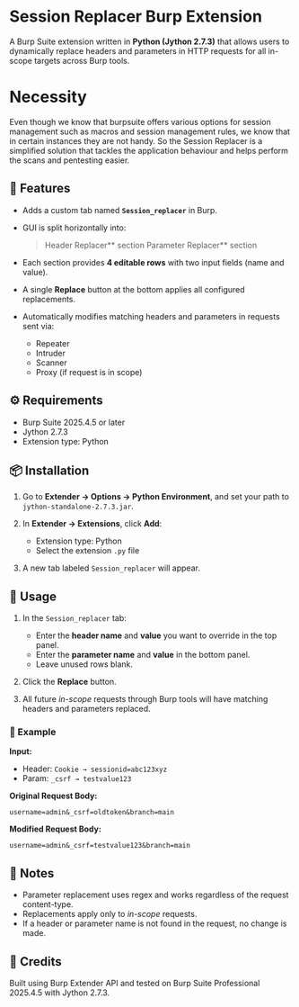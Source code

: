 # Session Replacer Burp Extension

A Burp Suite extension written in **Python (Jython 2.7.3)** that allows users to dynamically replace headers and parameters in HTTP requests for all in-scope targets across Burp tools.

# Necessity

Even though we know that burpsuite offers various options for session management such as macros and session management rules, we know that in certain instances they are not handy. So the Session Replacer is a simplified solution that tackles the application behaviour and helps perform the scans and pentesting easier.

## 🧩 Features

* Adds a custom tab named **`Session_replacer`** in Burp.
* GUI is split horizontally into:
  > Header Replacer** section
  > Parameter Replacer** section
* Each section provides **4 editable rows** with two input fields (name and value).
* A single **Replace** button at the bottom applies all configured replacements.
* Automatically modifies matching headers and parameters in requests sent via:

  * Repeater
  * Intruder
  * Scanner
  * Proxy (if request is in scope)

## ⚙️ Requirements

* Burp Suite 2025.4.5 or later
* Jython 2.7.3
* Extension type: Python

## 📦 Installation

1. Go to **Extender → Options → Python Environment**, and set your path to `jython-standalone-2.7.3.jar`.
2. In **Extender → Extensions**, click **Add**:

   * Extension type: Python
   * Select the extension `.py` file
3. A new tab labeled `Session_replacer` will appear.

## 🚀 Usage

1. In the `Session_replacer` tab:

   * Enter the **header name** and **value** you want to override in the top panel.
   * Enter the **parameter name** and **value** in the bottom panel.
   * Leave unused rows blank.
2. Click the **Replace** button.
3. All future *in-scope* requests through Burp tools will have matching headers and parameters replaced.

### 🧪 Example

**Input:**

* Header: `Cookie → sessionid=abc123xyz`
* Param: `_csrf → testvalue123`

**Original Request Body:**

```
username=admin&_csrf=oldtoken&branch=main
```

**Modified Request Body:**

```
username=admin&_csrf=testvalue123&branch=main
```

## 📝 Notes

* Parameter replacement uses regex and works regardless of the request content-type.
* Replacements apply only to *in-scope* requests.
* If a header or parameter name is not found in the request, no change is made.

## 🤝 Credits

Built using Burp Extender API and tested on Burp Suite Professional 2025.4.5 with Jython 2.7.3.
